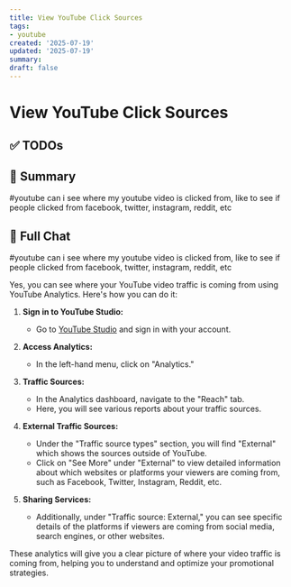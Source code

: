 ```yaml
---
title: View YouTube Click Sources
tags:
- youtube
created: '2025-07-19'
updated: '2025-07-19'
summary:
draft: false
---
```


# View YouTube Click Sources

## ✅ TODOs


## 📌 Summary
#youtube can i see where my youtube video is clicked from, like to see if people clicked from facebook, twitter, instagram, reddit, etc

## 🧠 Full Chat


#youtube can i see where my youtube video is clicked from, like to see if people clicked from facebook, twitter, instagram, reddit, etc



Yes, you can see where your YouTube video traffic is coming from using YouTube Analytics. Here's how you can do it:

1. **Sign in to YouTube Studio:**
   - Go to [YouTube Studio](https://studio.youtube.com/) and sign in with your account.

2. **Access Analytics:**
   - In the left-hand menu, click on "Analytics."

3. **Traffic Sources:**
   - In the Analytics dashboard, navigate to the "Reach" tab.
   - Here, you will see various reports about your traffic sources.

4. **External Traffic Sources:**
   - Under the "Traffic source types" section, you will find "External" which shows the sources outside of YouTube.
   - Click on "See More" under "External" to view detailed information about which websites or platforms your viewers are coming from, such as Facebook, Twitter, Instagram, Reddit, etc.

5. **Sharing Services:**
   - Additionally, under "Traffic source: External," you can see specific details of the platforms if viewers are coming from social media, search engines, or other websites.

These analytics will give you a clear picture of where your video traffic is coming from, helping you to understand and optimize your promotional strategies.